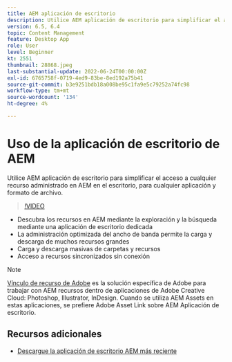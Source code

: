 ```yaml
---
title: AEM aplicación de escritorio
description: Utilice AEM aplicación de escritorio para simplificar el acceso a cualquier recurso administrado en AEM en el escritorio, para cualquier aplicación y formato de archivo.
version: 6.5, 6.4
topic: Content Management
feature: Desktop App
role: User
level: Beginner
kt: 2551
thumbnail: 28868.jpeg
last-substantial-update: 2022-06-24T00:00:00Z
exl-id: 6765758f-0719-4ed9-83be-8ed192a75b41
source-git-commit: b3e9251bdb18a008be95c1fa9e5c79252a74fc98
workflow-type: tm+mt
source-wordcount: '134'
ht-degree: 4%

---
```


# Uso de la aplicación de escritorio de AEM

Utilice AEM aplicación de escritorio para simplificar el acceso a cualquier recurso administrado en AEM en el escritorio, para cualquier aplicación y formato de archivo.

>[!VIDEO](https://video.tv.adobe.com/v/28868?quality=12&learn=on)

+ Descubra los recursos en AEM mediante la exploración y la búsqueda mediante una aplicación de escritorio dedicada
+ La administración optimizada del ancho de banda permite la carga y descarga de muchos recursos grandes
+ Carga y descarga masivas de carpetas y recursos
+ Acceso a recursos sincronizados sin conexión

>[!NOTE]
>
> [Vínculo de recurso de Adobe](./adobe-asset-link.md) es la solución específica de Adobe para trabajar con AEM recursos dentro de aplicaciones de Adobe Creative Cloud: Photoshop, Illustrator, InDesign. Cuando se utiliza AEM Assets en estas aplicaciones, se prefiere Adobe Asset Link sobre AEM Aplicación de escritorio.

## Recursos adicionales

+ [Descargue la aplicación de escritorio AEM más reciente](https://experienceleague.adobe.com/docs/experience-manager-desktop-app/using/release-notes.html)
